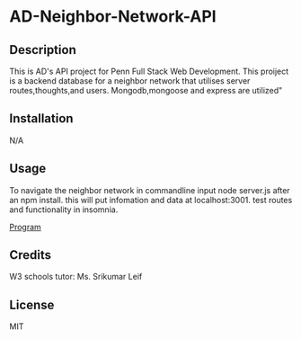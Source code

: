 # AD-Neighbor-Network-API

## Description

This is AD's API project for Penn Full Stack Web Development. This proiject is a backend database for a neighbor network that utilises server routes,thoughts,and users. Mongodb,mongoose and express are utilized"

## Installation

N/A

## Usage

To navigate the neighbor network in commandline input node server.js after an npm install. this will put infomation and data at localhost:3001. test routes and functionality in insomnia. 

[Program](https://drive.google.com/file/d/1oVNlxVEgtNtsby7_J0R5PN2P-DAEBs9q/view?usp=sharing)


## Credits
W3 schools
tutor: Ms. Srikumar
Leif
## License
MIT